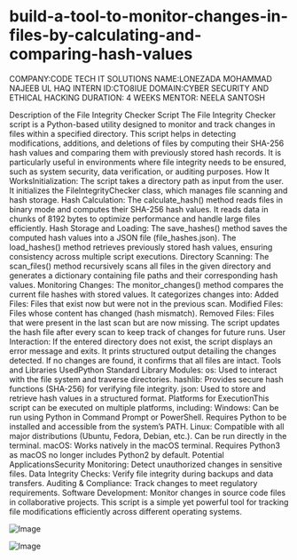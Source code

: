 # build-a-tool-to-monitor-changes-in-files-by-calculating-and-comparing-hash-values
COMPANY:CODE TECH IT SOLUTIONS
NAME:LONEZADA MOHAMMAD NAJEEB UL HAQ
INTERN ID:CTO8IUE
DOMAIN:CYBER SECURITY AND ETHICAL HACKING
DURATION: 4 WEEKS
MENTOR: NEELA SANTOSH

Description of the File Integrity Checker Script
The File Integrity Checker script is a Python-based utility designed to monitor and track changes in files within a specified directory. This script helps in detecting modifications, additions, and deletions of files by computing their SHA-256 hash values and comparing them with previously stored hash records. It is particularly useful in environments where file integrity needs to be ensured, such as system security, data verification, or auditing purposes.
How It WorksInitialization:
The script takes a directory path as input from the user.
It initializes the FileIntegrityChecker class, which manages file scanning and hash storage.
Hash Calculation:
The calculate_hash() method reads files in binary mode and computes their SHA-256 hash values.
It reads data in chunks of 8192 bytes to optimize performance and handle large files efficiently.
Hash Storage and Loading:
The save_hashes() method saves the computed hash values into a JSON file (file_hashes.json).
The load_hashes() method retrieves previously stored hash values, ensuring consistency across multiple script executions.
Directory Scanning:
The scan_files() method recursively scans all files in the given directory and generates a dictionary containing file paths and their corresponding hash values.
Monitoring Changes:
The monitor_changes() method compares the current file hashes with stored values.
It categorizes changes into:
Added Files: Files that exist now but were not in the previous scan.
Modified Files: Files whose content has changed (hash mismatch).
Removed Files: Files that were present in the last scan but are now missing.
The script updates the hash file after every scan to keep track of changes for future runs.
User Interaction:
If the entered directory does not exist, the script displays an error message and exits.
It prints structured output detailing the changes detected.
If no changes are found, it confirms that all files are intact.
Tools and Libraries UsedPython Standard Library Modules:
os: Used to interact with the file system and traverse directories.
hashlib: Provides secure hash functions (SHA-256) for verifying file integrity.
json: Used to store and retrieve hash values in a structured format.
Platforms for ExecutionThis script can be executed on multiple platforms, including:
Windows:
Can be run using Python in Command Prompt or PowerShell.
Requires Python to be installed and accessible from the system’s PATH.
Linux:
Compatible with all major distributions (Ubuntu, Fedora, Debian, etc.).
Can be run directly in the terminal.
macOS:
Works natively in the macOS terminal.
Requires Python3 as macOS no longer includes Python2 by default.
Potential ApplicationsSecurity Monitoring: Detect unauthorized changes in sensitive files.
Data Integrity Checks: Verify file integrity during backups and data transfers.
Auditing & Compliance: Track changes to meet regulatory requirements.
Software Development: Monitor changes in source code files in collaborative projects.
This script is a simple yet powerful tool for tracking file modifications efficiently across different operating systems.




![Image](https://github.com/user-attachments/assets/ad76dbf4-0638-493a-8c5c-6bb006f9030d)

![Image](https://github.com/user-attachments/assets/d7823bec-2573-4d11-b6f0-e7e0ba7566ca)
